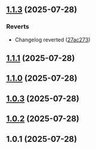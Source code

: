 ## [1.1.3](https://github.com/SessionsBot/api-types/compare/v1.1.1...v1.1.3) (2025-07-28)

### Reverts

* Changelog reverted ([27ac273](https://github.com/SessionsBot/api-types/commit/27ac273a84635ae961d486c85e9cfd9f856407cc))
## [1.1.1](https://github.com/SessionsBot/api-types/compare/v1.1.0...v1.1.1) (2025-07-28)
## [1.1.0](https://github.com/SessionsBot/api-types/compare/v1.0.3...v1.1.0) (2025-07-28)
## [1.0.3](https://github.com/SessionsBot/api-types/compare/v1.0.2...v1.0.3) (2025-07-28)
## [1.0.2](https://github.com/SessionsBot/api-types/compare/v1.0.1...v1.0.2) (2025-07-28)
## 1.0.1 (2025-07-28)
